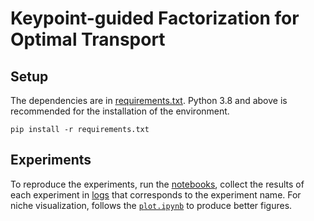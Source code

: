 # Keypoint-guided Factorization for Optimal Transport

## Setup
The dependencies are in [requirements.txt](https://github.com/minhngt62/ot-kpgf/blob/main/requirements.txt). Python 3.8 and above is recommended for the installation of the environment.
```
pip install -r requirements.txt
```

## Experiments
To reproduce the experiments, run the [notebooks](https://github.com/minhngt62/ot-kpgf/tree/main/notebooks), collect the results of each experiment in [logs]() that corresponds to the experiment name. For niche visualization, follows the [`plot.ipynb`](https://github.com/minhngt62/ot-kpgf/blob/main/notebooks/plot.ipynb) to produce better figures.
